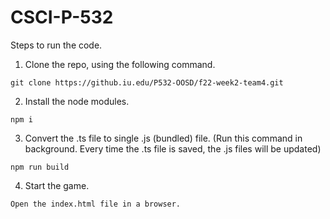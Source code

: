 # CSCI-P-532

Steps to run the code. 
1. Clone the repo, using the following command. 
```
git clone https://github.iu.edu/P532-OOSD/f22-week2-team4.git
```
2. Install the node modules. 
```
npm i
```
3. Convert the .ts file to single .js (bundled) file. (Run this command in background. Every time the .ts file is saved, the .js files will be updated)
```
npm run build
```
4. Start the game. 
```
Open the index.html file in a browser.
```